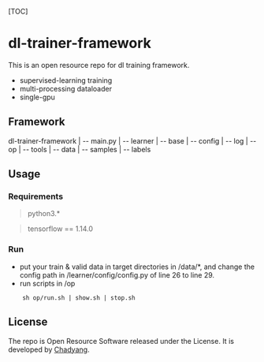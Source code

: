 [TOC]
# dl-trainer-framework
This is an open resource repo for dl training framework.
- supervised-learning training
- multi-processing dataloader
- single-gpu

## Framework
dl-trainer-framework
    | -- main.py
    | -- learner
        | -- base
        | -- config
    | -- log
    | -- op
    | -- tools
    | -- data
        | -- samples
        | -- labels

## Usage
### Requirements
> python3.*

> tensorflow == 1.14.0

### Run
- put your train & valid data in target directories in /data/*, and change the config path in /learner/config/config.py of line 26 to line 29.
- run scripts in /op

```shell
    sh op/run.sh | show.sh | stop.sh
```

## License
The repo is Open Resource Software released under the License. It is developed by [Chadyang]().
